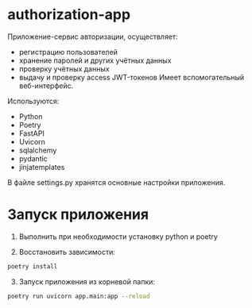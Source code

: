 # authorization-app

Приложение-сервис авторизации, осуществляет:
* регистрацию пользователей
* хранение паролей и других учётных данных
* проверку учётных данных
* выдачу и проверку access JWT-токенов
Имеет вспомогательный веб-интерфейс.

Используются:
 - Python
 - Poetry
 - FastAPI
 - Uvicorn
 - sqlalchemy
 - pydantic
 - jinjatemplates

В файле settings.py хранятся основные настройки приложения.

# Запуск приложения

1. Выполнить при необходимости установку python и poetry

2. Восстановить зависимости:

```bash
poetry install
```

3. Запуск приложения из корневой папки:

```bash
poetry run uvicorn app.main:app --reload
```